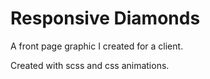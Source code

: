 Responsive Diamonds
===================
A front page graphic I created for a client. 

Created with scss and css animations. 
